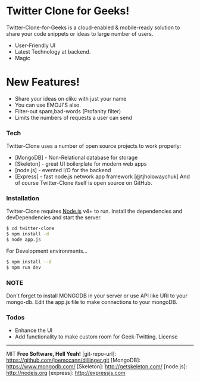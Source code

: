 # Twitter Clone for Geeks!
 Twitter-Clone-for-Geeks is a cloud-enabled & mobile-ready solution to share your code snippets or ideas to large number of users.
   - User-Friendly UI
  - Latest Technology at backend.
  - Magic
 # New Features!
   - Share your ideas on clikc with just your name
  - You can use EMOJI'S also.
  - Filter-out spam,bad-words (Profanity filter)
  - Limits the numbers of requests a user can send
 ### Tech
 Twitter-Clone uses a number of open source projects to work properly:
 * [MongoDB] - Non-Relational database for storage
* [Skeleton] - great UI boilerplate for modern web apps
* [node.js] - evented I/O for the backend
* [Express] - fast node.js network app framework [@tjholowaychuk]
 And of course Twitter-Clone itself is open source on GitHub.
 ### Installation
 Twitter-Clone requires [Node.js](https://nodejs.org/) v4+ to run.
 Install the dependencies and devDependencies and start the server.
 ```sh
$ cd twitter-clone
$ npm install -d
$ node app.js
```
 For Development environments...
 ```sh
$ npm install --d
$ npm run dev
```
 ### NOTE
Don't forget to install MONGODB in your server or use API like URI to your mongo-db.
Edit the app.js file to make connections to your mongoDB.
 ### Todos
  - Enhance the UI
 - Add functionality to make custom room for Geek-Twitting.
 License
----
 MIT
 **Free Software, Hell Yeah!**
   [git-repo-url]: <https://github.com/joemccann/dillinger.git>
   [MongoDB]: <https://www.mongodb.com/>
   [Skeleton]: <http://getskeleton.com/>
   [node.js]: <http://nodejs.org>
   [express]: <http://expressjs.com>
